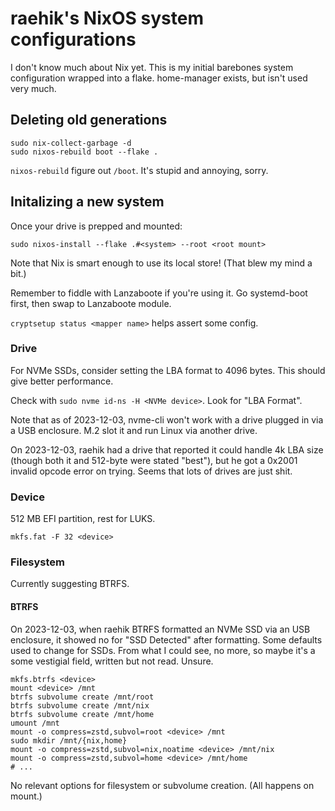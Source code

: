 # raehik's NixOS system configurations
I don't know much about Nix yet. This is my initial barebones system
configuration wrapped into a flake. home-manager exists, but isn't used very
much.

## Deleting old generations
```
sudo nix-collect-garbage -d
sudo nixos-rebuild boot --flake .
```

`nixos-rebuild` figure out `/boot`. It's stupid and annoying, sorry.

## Initalizing a new system
Once your drive is prepped and mounted:

`sudo nixos-install --flake .#<system> --root <root mount>`

Note that Nix is smart enough to use its local store! (That blew my mind a bit.)

Remember to fiddle with Lanzaboote if you're using it. Go systemd-boot first,
then swap to Lanzaboote module.

`cryptsetup status <mapper name>` helps assert some config.

### Drive
For NVMe SSDs, consider setting the LBA format to 4096 bytes. This should give
better performance.

Check with `sudo nvme id-ns -H <NVMe device>`. Look for "LBA Format".

Note that as of 2023-12-03, nvme-cli won't work with a drive plugged in via a
USB enclosure. M.2 slot it and run Linux via another drive.

On 2023-12-03, raehik had a drive that reported it could handle 4k LBA size
(though both it and 512-byte were stated "best"), but he got a 0x2001 invalid
opcode error on trying. Seems that lots of drives are just shit.

### Device
512 MB EFI partition, rest for LUKS.

`mkfs.fat -F 32 <device>`

### Filesystem
Currently suggesting BTRFS.

#### BTRFS
On 2023-12-03, when raehik BTRFS formatted an NVMe SSD via an USB enclosure, it
showed no for "SSD Detected" after formatting. Some defaults used to change for
SSDs. From what I could see, no more, so maybe it's a some vestigial field,
written but not read. Unsure.

```
mkfs.btrfs <device>
mount <device> /mnt
btrfs subvolume create /mnt/root
btrfs subvolume create /mnt/nix
btrfs subvolume create /mnt/home
umount /mnt
mount -o compress=zstd,subvol=root <device> /mnt
sudo mkdir /mnt/{nix,home}
mount -o compress=zstd,subvol=nix,noatime <device> /mnt/nix
mount -o compress=zstd,subvol=home <device> /mnt/home
# ...
```

No relevant options for filesystem or subvolume creation. (All happens on
mount.)
